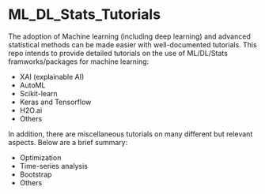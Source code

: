 # ML_DL_Stats_Tutorials
The adoption of Machine learning (including deep learning) and advanced statistical methods can be made easier with well-documented tutorials. This repo intends to provide detailed tutorials on the use of ML/DL/Stats framworks/packages for machine learning:
- XAI (explainable AI)
- AutoML
- Scikit-learn
- Keras and Tensorflow
- H2O.ai
- Others

In addition, there are miscellaneous tutorials on many different but relevant aspects. Below are a brief summary:
-  Optimization
-  Time-series analysis
-  Bootstrap
-  Others
